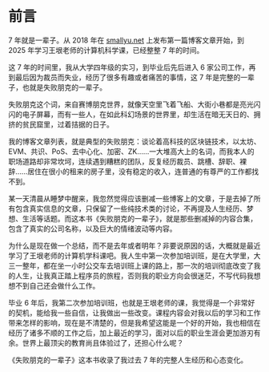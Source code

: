 # 前言

7 年就是一辈子。从 2018 年在 [smallyu.net](https://smallyu.net) 上发布第一篇博客文章开始，到 2025 年学习王垠老师的计算机科学课，已经整整 7 年的时间。

这 7 年的时间里，我从大学四年级的实习，到毕业后先后进入 6 家公司工作，再到最后因为裁员而失业，经历了很多有趣或者痛苦的事情，这 7 年是完整的一辈子，也就是失败朋克的一辈子。

失败朋克这个词，来自赛博朋克世界，就像天空里飞着飞船、大街小巷都是亮光闪闪的电子屏幕，而有一些人，在如此科幻场景的世界里，却生活在暗无天日的、拥挤的贫民窟里，过着拮据的日子。

我的博客文章列表，就是典型的失败朋克：谈论着高科技的区块链技术，以太坊、EVM、共识、PoS、去中心化、加密、ZK……一大堆高大上的名词，而我本人的职场道路却非常坎坷，连续遇到糟糕的团队，反复经历裁员、跳槽、辞职、裸辞……居住在很小的租来的房子里，没有稳定的收入，连普通的有尊严的工作都找不到。

某一天清晨从睡梦中醒来，我忽然觉得应该删减一些博客上的文章，于是去掉了所有包含真实信息的文章，只保留了一些纯技术类的讨论，不再提及人生经历、梦想、生活等话题。而这本书《失败朋克的一辈子》，就是那些删减掉的内容合集，包含了真实的公司名称，以及巨大的情绪波动等内容。

为什么是现在做一个总结，而不是去年或者明年？非要说原因的话，大概就是最近学习了王垠老师的计算机学科课吧。我人生中第一次参加培训班，是在大学里，大三一整年，都在坐一小时公交车去培训班上课的路上，那一次的培训彻底改变了我的人生，让我真正踏上程序员的旅程，否则我的职业方向会很迷茫，不写代码我想想不到自己还会做什么工作。

毕业 6 年后，我第二次参加培训班，也就是王垠老师的课，我觉得是一个非常好的契机，能给我一些自信，让我做出一些改变。课程内容会对我以后的学习和工作带来怎样的影响，现在是不清楚的，但是我希望这能是一个好的开始，我也相信在经历了诸多不顺的工作之后，加上最近的学习，面对以后的职业生涯会更加游刃有余。世界上最顶尖的教育尚且体验过了，还担心什么呢？

《失败朋克的一辈子》这本书收录了我过去 7 年的完整人生经历和心态变化。







